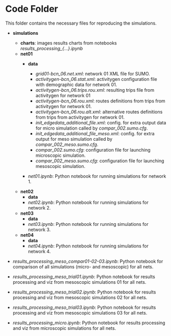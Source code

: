 # Code Folder 

This folder contains the necessary files for reproducing the simulations.

* **simulations**  
	* **charts**: images results charts from notebooks *results_processing_{...}.ipynb*   
	* **net01**  
		* **data**
			* *grid01-bcn_06.net.xml*: network 01 XML file for SUMO.
			* *activitygen-bcn_06.stat.xml*: activitygen configuration file with demographic data for network 01.
			* *activitygen-bcn_06.trips.rou.xml*: resulting trips file from activitygen for network 01
			* *activitygen-bcn_06.rou.xml*: routes definitions from trips from activitygen for network 01.
			* *activitygen-bcn_06.rou.alt.xml*: alternative routes definitions from trips from activitygen for network 01.    
			* *init_edgedata_additional_file.xml*: config. for extra output data for micro simulation called by *compar_002.sumo.cfg*.        
			* *init_edgedata_additional_file_meso.xml*: config. for extra output for meso simulation called by *compar_002_meso.sumo.cfg*.   
			* *compar_002.sumo.cfg*: configuration file for launching microscopic simulation.            
			* *compar_002_meso.sumo.cfg*: configuration file for launching mesoscopic simulation.          
			
		* *net01.ipynb*: Python notebook for running simulations for network 1.
	* **net02**  
		* **data**
		* *net02.ipynb*: Python notebook for running simulations for network 2.
	* **net03**  
		* **data**
		* *net03.ipynb*: Python notebook for running simulations for network 3.
	* **net04**  
		* **data**
		* *net04.ipynb*: Python notebook for running simulations for network 4.

* *results_processing_meso_compar01-02-03.ipynb*: Python notebook for comparison of all simulations (micro- and mesoscopic) for all nets.
* *results_processing_meso_trial01.ipynb*: Python notebook for results processing and viz from mesoscopic simulations 01 for all nets.
* *results_processing_meso_trial02.ipynb*: Python notebook for results processing and viz from mesoscopic simulations 02 for all nets.
* *results_processing_meso_trial03.ipynb*: Python notebook for results processing and viz from mesoscopic simulations 03 for all nets.
* *results_processing_micro.ipynb*: Python notebook for results processing and viz from microscopic simulations for all nets.

